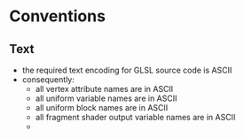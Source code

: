 # Conventions
## Text
* the required text encoding for GLSL source code is ASCII
* consequently:
  * all vertex attribute names are in ASCII
  * all uniform variable names are in ASCII
  * all uniform block names are in ASCII
  * all fragment shader output variable names are in ASCII
  * 